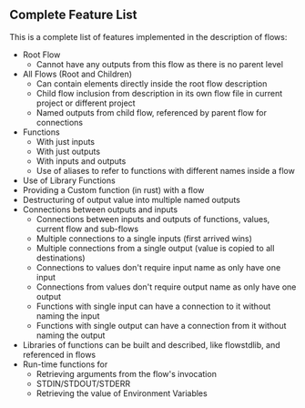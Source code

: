 ## Complete Feature List
This is a complete list of features implemented in the description of flows:

* Root Flow
    * Cannot have any outputs from this flow as there is no parent level
* All Flows (Root and Children)
    * Can contain elements directly inside the root flow description
    * Child flow inclusion from description in its own flow file in current project or different project
    * Named outputs from child flow, referenced by parent flow for connections
* Functions
    * With just inputs
    * With just outputs
    * With inputs and outputs
    * Use of aliases to refer to functions with different names inside a flow
* Use of Library Functions
* Providing a Custom function (in rust) with a flow
* Destructuring of output value into multiple named outputs
* Connections between outputs and inputs
    * Connections between inputs and outputs of functions, values, current flow and sub-flows
    * Multiple connections to a single inputs (first arrived wins)
    * Multiple connections from a single output (value is copied to all destinations)
    * Connections to values don't require input name as only have one input
    * Connections from values don't require output name as only have one output
    * Functions with single input can have a connection to it without naming the input
    * Functions with single output can have a connection from it without naming the output
* Libraries of functions can be built and described, like flowstdlib, and referenced in flows
* Run-time functions for
    * Retrieving arguments from the flow's invocation
    * STDIN/STDOUT/STDERR
    * Retrieving the value of Environment Variables
